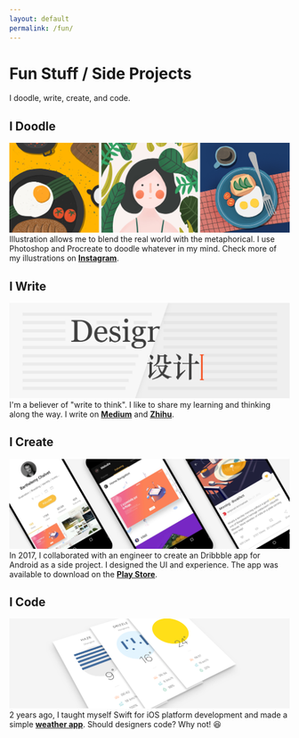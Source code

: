 ```yaml
---
layout: default
permalink: /fun/
---
```


# Fun Stuff / Side Projects
I doodle, write, create, and code.

## I Doodle
![image](/imgs/passion/illustration.jpg)
Illustration allows me to blend the real world with the metaphorical. I use Photoshop and Procreate to doodle whatever in my mind. Check more of my illustrations on **[Instagram](https://www.instagram.com/o_mhmh_o/)**.

## I Write
![image](/imgs/passion/writing.jpg)
I'm a believer of "write to think". I like to share my learning and thinking along the way. I write on **[Medium](https://medium.com/@melodiezhang)** and **[Zhihu](https://zhuanlan.zhihu.com/melodie)**.

## I Create
![image](/imgs/passion/dribbble.jpg)
In 2017, I collaborated with an engineer to create an Dribbble app for Android as a side project. I designed the UI and experience. The app was available to download on the **[Play Store]()**.

## I Code
![image](/imgs/passion/weather.jpg)
2 years ago, I taught myself Swift for iOS platform development and made a simple **[weather app](https://github.com/MelodieZhang/Swift-weather)**. Should designers code? Why not! 😆
